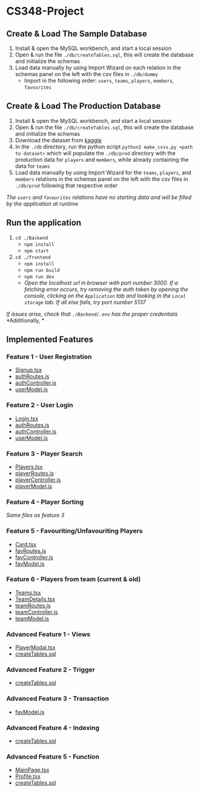# CS348-Project
## Create & Load The Sample Database
1. Install & open the MySQL workbench, and start a local session
2. Open & run the file `./db/createTables.sql`, this will create the database and initialize the schemas
3. Load data manually by using Import Wizard on each relation in the schemas panel on the left with the csv files in `./db/dummy`
   - Import in the following order: `users`, `teams`, `players`, `members`, `favourites`

## Create & Load The Production Database
1. Install & open the MySQL workbench, and start a local session
2. Open & run the file `./db/createTables.sql`, this will create the database and initialize the schemas
3. Download the dataset from [kaggle](https://www.kaggle.com/code/isaienkov/basketball-players-stats-extended-analysis/input) 
4. In the `./db` directory, run the python script `python3 make_csvs.py <path to dataset>` which will populate the `./db/prod` directory with the production data for `players` and `members`, while already containing the data for `teams`
5. Load data manually by using Import Wizard for the `teams`, `players`, and `members` relations in the schemas panel on the left with the csv files in `./db/prod` following that respective order

*The `users` and `favourites` relations have no starting data and will be filled by the application at runtime*

## Run the application 
1. `cd ./Backend`
   - `npm install`
   - `npm start`
2. `cd ./frontend`
   - `npm install`
   - `npm run build`
   - `npm run dev`
   - *Open the localhost url in browser with port number 3000. If a fetching error occurs, try removing the auth token by opening the console, clicking on the `Application` tab and looking in the `Local storage` tab. If all else fails, try port number 5137*

*If issues arise, check that `./Backend/.env` has the proper credentials*
*Additionally, *

## Implemented Features
### Feature 1 -  User Registration
- [Signup.tsx](./frontend/src/pages/Signup.tsx)
- [authRoutes.js](./Backend/routes/authRoutes.js)
- [authController.js](./Backend/controllers/authController.js)
- [userModel.js](./Backend/models/userModel.js)

### Feature 2 - User Login
- [Login.tsx](./frontend/src/pages/Login.tsx)
- [authRoutes.js](./Backend/routes/authRoutes.js)
- [authController.js](./Backend/controllers/authController.js)
- [userModel.js](./Backend/models/userModel.js)

### Feature 3 - Player Search
- [Players.tsx](./frontend/src/pages/Players.tsx)
- [playerRoutes.js](./Backend/routes/playerRoutes.js)
- [playerController.js](./Backend/controllers/playerController.js)
- [playerModel.js](./Backend/models/playerModel.js)

### Feature 4 - Player Sorting
*Same files as feature 3*

### Feature 5 - Favouriting/Unfavouriting Players
- [Card.tsx](./frontend/src/components/Card.tsx)
- [favRoutes.js](./Backend/routes/favRoutes.js)
- [favController.js](./Backend/controllers/favController.js)
- [favModel.js](./Backend/models/favModel.js)

### Feature 6 - Players from team (current & old)
- [Teams.tsx](./frontend/src/pages/Teams.tsx)
- [TeamDetails.tsx](./frontend/src/pages/TeamDetails.tsx)
- [teamRoutes.js](./Backend/routes/teamRoutes.js)
- [teamController.js](./Backend/controllers/teamController.js)
- [teamModel.js](./Backend/models/teamModel.js)


### Advanced Feature 1 - Views
- [PlayerModal.tsx](./frontend/src/components/PlayerModal.tsx)
- [createTables.sql](https://github.com/Jeakai/CS348-Project/blob/d9a1885281846f26a7e1cd3776538c3cf405341a/db/createTables.sql#L91)

### Advanced Feature 2 - Trigger
- [createTables.sql](https://github.com/Jeakai/CS348-Project/blob/d9a1885281846f26a7e1cd3776538c3cf405341a/db/createTables.sql#L118)

### Advanced Feature 3 - Transaction
- [favModel.js](https://github.com/Jeakai/CS348-Project/blob/d9a1885281846f26a7e1cd3776538c3cf405341a/Backend/models/favModel.js#L28)

### Advanced Feature 4 - Indexing
- [createTables.sql](https://github.com/Jeakai/CS348-Project/blob/d9a1885281846f26a7e1cd3776538c3cf405341a/db/createTables.sql#L39)

### Advanced Feature 5 - Function
- [MainPage.tsx](./frontend/src/pages/MainPage.tsx)
- [Profile.tsx](./frontend/src/pages/Profile.tsx)
- [createTables.sql](https://github.com/Jeakai/CS348-Project/blob/d9a1885281846f26a7e1cd3776538c3cf405341a/db/createTables.sql#L82)

